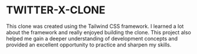 # TWITTER-X-CLONE
This clone was created using the Tailwind CSS framework. I learned a lot about the framework and really enjoyed building the clone. This project also helped me gain a deeper understanding of development concepts and provided an excellent opportunity to practice and sharpen my skills.
